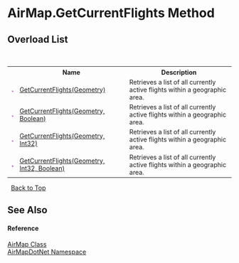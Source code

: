# AirMap.GetCurrentFlights Method 
 


## Overload List
&nbsp;<table><tr><th></th><th>Name</th><th>Description</th></tr><tr><td>![Public method](media/pubmethod.gif "Public method")</td><td><a href="15a549c4-4541-8f6e-d06d-c73c5bc2787c">GetCurrentFlights(Geometry)</a></td><td>
Retrieves a list of all currently active flights within a geographic area.</td></tr><tr><td>![Public method](media/pubmethod.gif "Public method")</td><td><a href="bca408b3-bed5-f1c8-3443-828807bbc74f">GetCurrentFlights(Geometry, Boolean)</a></td><td>
Retrieves a list of all currently active flights within a geographic area.</td></tr><tr><td>![Public method](media/pubmethod.gif "Public method")</td><td><a href="c52dabea-7494-40d1-e1fc-af2ef4211fe8">GetCurrentFlights(Geometry, Int32)</a></td><td>
Retrieves a list of all currently active flights within a geographic area.</td></tr><tr><td>![Public method](media/pubmethod.gif "Public method")</td><td><a href="ed521dd8-89c1-6374-7ab6-ce0ac2213013">GetCurrentFlights(Geometry, Int32, Boolean)</a></td><td>
Retrieves a list of all currently active flights within a geographic area.</td></tr></table>&nbsp;
<a href="#airmap.getcurrentflights-method">Back to Top</a>

## See Also


#### Reference
<a href="5026f4ac-baf9-76bd-7dc0-4a111dd014fb">AirMap Class</a><br /><a href="b5783ccd-d544-c2c9-c0be-1f622d02460a">AirMapDotNet Namespace</a><br />
